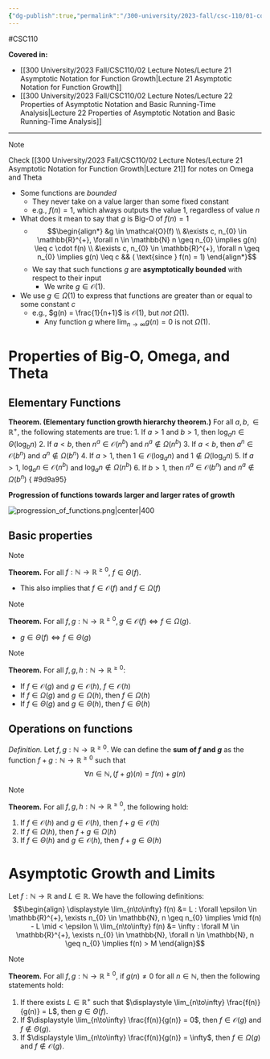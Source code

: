 ```yaml
---
{"dg-publish":true,"permalink":"/300-university/2023-fall/csc-110/01-course-notes/9-analyzing-algorithm-running-time/9-3-4-big-o-omega-theta-asymptotic-growth-and-limits/","created":"2023-11-05T17:17:06.644-05:00","updated":"2023-12-14T16:00:37.445-05:00"}
---
```


#CSC110 

**Covered in:**
- [[300 University/2023 Fall/CSC110/02 Lecture Notes/Lecture 21 Asymptotic Notation for Function Growth\|Lecture 21 Asymptotic Notation for Function Growth]]
- [[300 University/2023 Fall/CSC110/02 Lecture Notes/Lecture 22 Properties of Asymptotic Notation and Basic Running-Time Analysis\|Lecture 22 Properties of Asymptotic Notation and Basic Running-Time Analysis]]

---

> [!note] 
> Check [[300 University/2023 Fall/CSC110/02 Lecture Notes/Lecture 21 Asymptotic Notation for Function Growth\|Lecture 21]] for notes on Omega and Theta

- Some functions are *bounded*
	- They never take on a value larger than some fixed constant
	- e.g., $f(n) = 1$, which always outputs the value 1, regardless of value $n$
- What does it mean to say that $g$ is Big-O of $f(n) = 1$
	- $$\begin{align*}
	  &g \in \mathcal{O}(f) \\
	  &\exists c, n_{0} \in \mathbb{R}^{+}, \forall n \in \mathbb{N} n \geq n_{0} \implies g(n) \leq c \cdot f(n) \\
	  &\exists c, n_{0} \in \mathbb{R}^{+}, \forall n \geq n_{0} \implies g(n) \leq c && ( \text{since } f(n) = 1)
	  \end{align*}$$
	- We say that such functions $g$ are **asymptotically bounded** with respect to their input
		- We write $g \in \mathcal{O}(1)$.
- We use $g \in \Omega (1)$ to express that functions are greater than or equal to some constant $c$
	- e.g., $g(n) = \frac{1}{n+1}$ is $\mathcal{O}(1)$, but *not* $\Omega (1)$.
		- Any function $g$ where $\displaystyle \lim_{n\to\infty} g(n) = 0$ is not $\Omega (1)$.

# Properties of Big-O, Omega, and Theta

## Elementary Functions

**Theorem. (Elementary function growth hierarchy theorem.)**
For all $a, b, \in \mathbb{R}^{+}$, the following statements are true:
	1. If $a > 1$ and $b > 1$, then $\log_{a}{n} \in \Theta(\log_{b}{n})$
	2. If $a < b$, then $n^{a} \in \mathcal{O}(n^{b})$ and $n^{a} \notin \Omega ( n^{b} )$
	3. If $a < b$, then $a^{n} \in \mathcal{O}(b^{n})$ and $a^{n} \notin \Omega (b^{n})$
	4. If $a > 1$, then $1 \in \mathcal{O}(\log_{a}{n})$ and $1 \notin \Omega (\log_{a}{n})$
	5. If $a > 1$, $\log_{a}{n} \in \mathcal{O}(n^{b})$ and $\log_{a}{n} \notin \Omega (n^{b})$
	6. If $b > 1$, then $n^{a} \in \mathcal{O} (b^{n})$ and $n^{a} \notin \Omega (b^{n})$
{ #9d9a95}


**Progression of functions towards larger and larger rates of growth**

![progression_of_functions.png|center|400](/img/user/Files/CSC110/progression_of_functions.png)

## Basic properties

> [!note]
> **Theorem.** For all $f : \mathbb{N} \rightarrow \mathbb{R}^{\geq 0}$, $f \in \Theta(f)$.
> - This also implies that $f \in \mathcal{O}(f)$ and $f \in \Omega (f)$

> [!note] 
> **Theorem.** For all $f, g : \mathbb{N} \rightarrow \mathbb{R}^{\geq 0}, g \in \mathcal{O}(f) \iff f \in \Omega (g)$.
> - $g \in \Theta (f) \iff f \in \Theta (g)$

> [!note] 
> **Theorem.** For all $f, g, h : \mathbb{N} \rightarrow \mathbb{R}^{\geq 0}$:
> - If $f \in \mathcal{O}(g)$ and $g \in \mathcal{O}(h)$, $f \in \mathcal{O}(h)$
> - If $f \in \Omega (g)$ and $g \in \Omega(h)$, then $f \in \Omega (h)$
> - If $f \in \Theta (g)$ and $g \in \Theta (h)$, then $f \in \Theta (h)$


## Operations on functions

*Definition.* Let $f, g : \mathbb{N} \rightarrow \mathbb{R}^{\geq 0}$. We can define the **sum of $f$ and $g$** as the function $f + g : \mathbb{N} \rightarrow \mathbb{R}^{\geq 0}$ such that
$$\forall n \in \mathbb{N}, (f + g)(n) = f(n) + g(n)$$
> [!note] 
> **Theorem.** For all $f, g , h : \mathbb{N} \rightarrow \mathbb{R}^{\geq 0}$, the following hold:
> 1. If $f \in \mathcal{O}(h)$ and $g \in \mathcal{O}(h)$, then $f + g \in \mathcal{O}(h)$
> 2. If $f \in \Omega (h)$, then $f + g \in \Omega (h)$
> 3. If $f \in \Theta (h)$ and $g \in \mathcal{O}(h)$, then $f + g \in \Theta (h)$

# Asymptotic Growth and Limits

Let $f : \mathbb{N} \rightarrow \mathbb{R}$ and $L \in \mathbb{R}$. We have the following definitions:
$$\begin{align}
\displaystyle \lim_{n\to\infty} f(n) &= L
: \forall \epsilon \in \mathbb{R}^{+}, \exists n_{0} \in \mathbb{N}, n \geq n_{0}
\implies \mid f(n) - L \mid < \epsilon \\
\lim_{n\to\infty} f(n) &= \infty
: \forall M \in \mathbb{R}^{+}, \exists n_{0} \in \mathbb{N}, \forall n \in \mathbb{N}, n \geq n_{0}
\implies f(n) > M
\end{align}$$
 > [!note]
 > **Theorem.** For all $f, g : \mathbb{N} \rightarrow \mathbb{R}^{\geq 0}$, if $g(n) \neq 0$ for all $n \in \mathbb{N}$, then the following statements hold:
> 	1. If there exists $L \in \mathbb{R}^{+}$ such that $\displaystyle \lim_{n\to\infty} \frac{f(n)}{g(n)} = L$, then $g \in \Theta (f)$.
> 	2. If $\displaystyle \lim_{n\to\infty} \frac{f(n)}{g(n)} = 0$, then $f \in \mathcal{O}(g)$ and $f \notin \Theta (g)$.
> 	3. If $\displaystyle \lim_{n\to\infty} \frac{f(n)}{g(n)} = \infty$, then $f \in \Omega ({g})$ and $f \notin \mathcal{O}(g)$.


